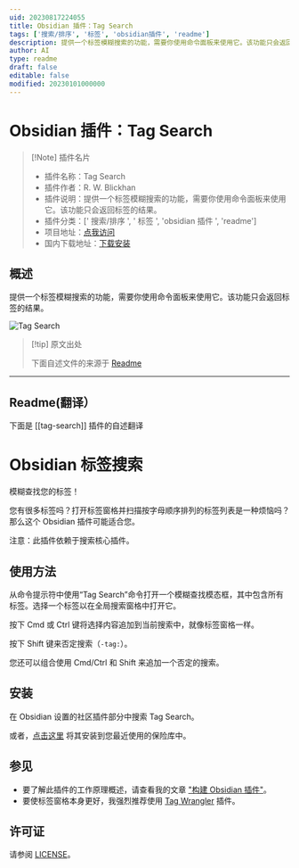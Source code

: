 ```yaml
---
uid: 20230817224055
title: Obsidian 插件：Tag Search
tags: ['搜索/排序', '标签', 'obsidian插件', 'readme']
description: 提供一个标签模糊搜索的功能，需要你使用命令面板来使用它。该功能只会返回标签的结果。
author: AI
type: readme
draft: false
editable: false
modified: 20230101000000
---
```


# Obsidian 插件：Tag Search

> [!Note] 插件名片
> - 插件名称：Tag Search
> - 插件作者：R. W. Blickhan
> - 插件说明：提供一个标签模糊搜索的功能，需要你使用命令面板来使用它。该功能只会返回标签的结果。
> - 插件分类：[' 搜索/排序 ', ' 标签 ', 'obsidian 插件 ', 'readme']
> - 项目地址：[点我访问](https://github.com/rwblickhan/obsidian-tag-search)
> - 国内下载地址：[下载安装](https://pkmer.cn/products/plugin/pluginMarket/?tag-search)

## 概述

提供一个标签模糊搜索的功能，需要你使用命令面板来使用它。该功能只会返回标签的结果。

![Tag Search](https://cdn.pkmer.cn/covers/tag-search.PNG!pkmer)

> [!tip] 原文出处
>
>下面自述文件的来源于 [Readme](https://ghproxy.net/https://raw.githubusercontent.com/rwblickhan/obsidian-tag-search/master/README.md)

---

## Readme(翻译）

下面是 [[tag-search]] 插件的自述翻译

# Obsidian 标签搜索

模糊查找您的标签！

您有很多标签吗？打开标签窗格并扫描按字母顺序排列的标签列表是一种烦恼吗？那么这个 Obsidian 插件可能适合您。

注意：此插件依赖于搜索核心插件。

## 使用方法

从命令提示符中使用“Tag Search”命令打开一个模糊查找模态框，其中包含所有标签。选择一个标签以在全局搜索窗格中打开它。

按下 Cmd 或 Ctrl 键将选择内容追加到当前搜索中，就像标签窗格一样。

按下 Shift 键来否定搜索（`-tag:`）。

您还可以组合使用 Cmd/Ctrl 和 Shift 来追加一个否定的搜索。

## 安装

在 Obsidian 设置的社区插件部分中搜索 Tag Search。

或者，[点击这里](https://obsidian-plugins.peak-dev.org/show/tag-search) 将其安装到您最近使用的保险库中。

## 参见

- 要了解此插件的工作原理概述，请查看我的文章 ["构建 Obsidian 插件"](https://rwblickhan.org/technical/obsidian-plugin/)。
- 要使标签窗格本身更好，我强烈推荐使用 [Tag Wrangler](https://github.com/pjeby/tag-wrangler) 插件。

## 许可证

请参阅 [LICENSE](/LICENSE)。
